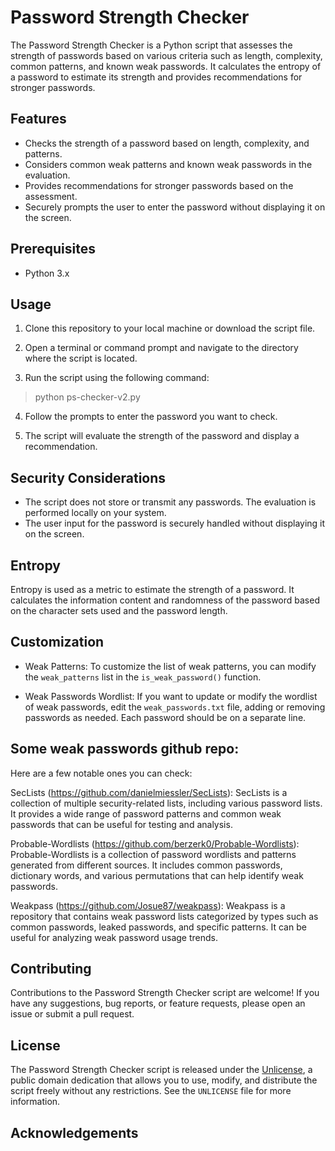 # Password Strength Checker

The Password Strength Checker is a Python script that assesses the strength of passwords based on various criteria such as length, complexity, common patterns, and known weak passwords. It calculates the entropy of a password to estimate its strength and provides recommendations for stronger passwords.

## Features

- Checks the strength of a password based on length, complexity, and patterns.
- Considers common weak patterns and known weak passwords in the evaluation.
- Provides recommendations for stronger passwords based on the assessment.
- Securely prompts the user to enter the password without displaying it on the screen.

## Prerequisites

- Python 3.x

## Usage

1. Clone this repository to your local machine or download the script file.

2. Open a terminal or command prompt and navigate to the directory where the script is located.

3. Run the script using the following command:

> python ps-checker-v2.py


4. Follow the prompts to enter the password you want to check.

5. The script will evaluate the strength of the password and display a recommendation.

## Security Considerations

- The script does not store or transmit any passwords. The evaluation is performed locally on your system.
- The user input for the password is securely handled without displaying it on the screen.

## Entropy

Entropy is used as a metric to estimate the strength of a password. It calculates the information content and randomness of the password based on the character sets used and the password length.

## Customization

- Weak Patterns: To customize the list of weak patterns, you can modify the `weak_patterns` list in the `is_weak_password()` function.

- Weak Passwords Wordlist: If you want to update or modify the wordlist of weak passwords, edit the `weak_passwords.txt` file, adding or removing passwords as needed. Each password should be on a separate line.

## Some weak passwords github repo:
Here are a few notable ones you can check:

SecLists (https://github.com/danielmiessler/SecLists): SecLists is a collection of multiple security-related lists, including various password lists. It provides a wide range of password patterns and common weak passwords that can be useful for testing and analysis.

Probable-Wordlists (https://github.com/berzerk0/Probable-Wordlists): Probable-Wordlists is a collection of password wordlists and patterns generated from different sources. It includes common passwords, dictionary words, and various permutations that can help identify weak passwords.

Weakpass (https://github.com/Josue87/weakpass): Weakpass is a repository that contains weak password lists categorized by types such as common passwords, leaked passwords, and specific patterns. It can be useful for analyzing weak password usage trends.

## Contributing

Contributions to the Password Strength Checker script are welcome! If you have any suggestions, bug reports, or feature requests, please open an issue or submit a pull request.

## License

The Password Strength Checker script is released under the [Unlicense](http://unlicense.org/), a public domain dedication that allows you to use, modify, and distribute the script freely without any restrictions. See the `UNLICENSE` file for more information.

## Acknowledgements

